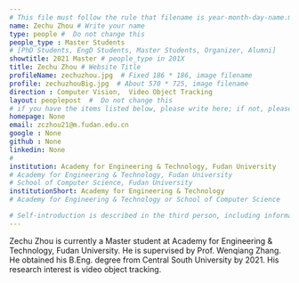 ```yaml
---
# This file must follow the rule that filename is year-month-day-name.md .
name: Zechu Zhou # Write your name
type: people #  Do not change this
people_type : Master Students
# [PhD Students, EngD Students, Master Students, Organizer, Alumni]
showtitle: 2021 Master # people_type in 201X
title: Zechu Zhou # Website Title
profileName: zechuzhou.jpg  # Fixed 186 * 186, image filename
profile: zechuzhouBig.jpg  # About 570 * 725, image filename
direction : Computer Vision,  Video Object Tracking
layout: peoplepost  #  Do not change this
# if you have the items listed below, please write here; if not, please write None.
homepage: None
email: zczhou21@m.fudan.edu.cn
google : None
github : None
linkedin: None
# 
institution: Academy for Engineering & Technology, Fudan University
# Academy for Engineering & Technology, Fudan University
# School of Computer Science, Fudan University
institutionShort: Academy for Engineering & Technology
# Academy for Engineering & Technology or School of Computer Science

# Self-introduction is described in the third person, including information such as educational experience
---
```


Zechu Zhou is currently a Master student at Academy for Engineering & Technology, Fudan University. He is supervised by Prof. Wenqiang Zhang. He obtained his B.Eng. degree from Central South University by 2021. His research interest is video object tracking. 




 


